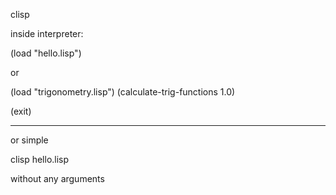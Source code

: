 clisp

inside interpreter:

(load "hello.lisp")

or 

(load "trigonometry.lisp")
(calculate-trig-functions 1.0)


(exit)

---------------------------------
or simple 

clisp hello.lisp

without any arguments
